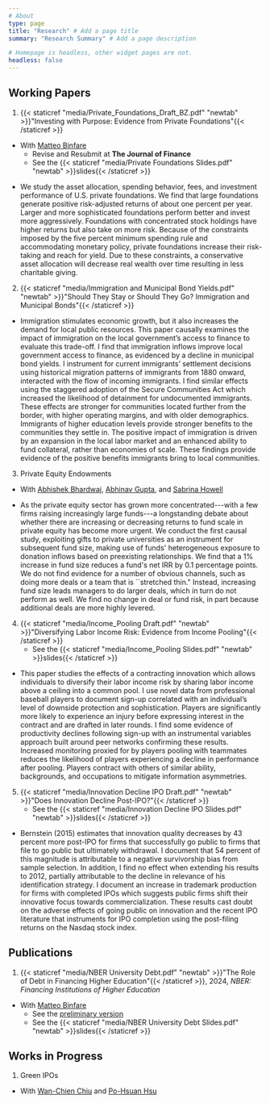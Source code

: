 ```yaml
---
# About
type: page
title: "Research" # Add a page title
summary: "Research Summary" # Add a page description

# Homepage is headless, other widget pages are not.
headless: false
---
```


## __Working Papers__

1. {{< staticref "media/Private_Foundations_Draft_BZ.pdf" "newtab" >}}"Investing with Purpose: Evidence from Private Foundations"{{< /staticref >}}
* With [Matteo Binfare](https://sites.google.com/site/matteobinfare/)
    + Revise and Resubmit at __The Journal of Finance__
    + See the {{< staticref "media/Private Foundations Slides.pdf" "newtab" >}}slides{{< /staticref >}}
+ We study the asset allocation, spending behavior, fees, and investment performance of U.S. private foundations. We find that large foundations generate positive risk-adjusted returns of about one percent per year. Larger and more sophisticated foundations perform better and invest more aggressively. Foundations with concentrated stock holdings have higher returns but also take on more risk. Because of the constraints imposed by the five percent minimum spending rule and accommodating monetary policy, private foundations increase their risk-taking and reach for yield. Due to these constraints, a conservative asset allocation will decrease real wealth over time resulting in less charitable giving.

2. {{< staticref "media/Immigration and Municipal Bond Yields.pdf" "newtab" >}}"Should They Stay or Should They Go? Immigration and Municipal Bonds"{{< /staticref >}} 
+ Immigration stimulates economic growth, but it also increases the demand for local public resources. This paper causally examines the impact of immigration on the local government’s access to finance to evaluate this trade-off. I find that immigration inflows improve local government access to finance, as evidenced by a decline in municipal bond yields. I instrument for current immigrants’ settlement decisions using historical migration patterns of immigrants from 1880 onward, interacted with the flow of incoming immigrants. I find similar effects using the staggered adoption of the Secure Communities Act which increased the likelihood of detainment for undocumented immigrants. These effects are stronger for communities located further from the border, with higher operating margins, and with older demographics. Immigrants of higher education levels provide stronger benefits to the communities they settle in. The positive impact of immigration is driven by an expansion in the local labor market and an enhanced ability to fund collateral, rather than economies of scale. These findings provide evidence of the positive benefits immigrants bring to local communities.

3. Private Equity Endowments
* With [Abhishek Bhardwaj](https://www.abhishek-bhardwaj.com/), [Abhinav Gupta](https://www.kenan-flagler.unc.edu/faculty/directory/abhinav-gupta/), and [Sabrina Howell](https://www.stern.nyu.edu/faculty/bio/sabrina-howell)
+ As the private equity sector has grown more concentrated---with a few firms raising increasingly large funds---a longstanding debate about whether there are increasing or decreasing returns to fund scale in private equity has become more urgent. We conduct the first causal study, exploiting gifts to private universities as an instrument for subsequent fund size, making use of funds' heterogeneous exposure to donation inflows based on preexisting relationships. We find that a 1\% increase in fund size reduces a fund's net IRR by 0.1 percentage points. We do not find evidence for a number of obvious channels, such as doing more deals or a team that is ``stretched thin." Instead, increasing fund size leads managers to do larger deals, which in turn do not perform as well. We find no change in deal or fund risk, in part because additional deals are more highly levered.

4. {{< staticref "media/Income_Pooling Draft.pdf" "newtab" >}}"Diversifying Labor Income Risk: Evidence from Income Pooling"{{< /staticref >}}
    + See the {{< staticref "media/Income_Pooling Slides.pdf" "newtab" >}}slides{{< /staticref >}}
+ This paper studies the effects of a contracting innovation which allows individuals to diversify
their labor income risk by sharing labor income above a ceiling into a common pool. I use novel
data from professional baseball players to document sign-up correlated with an individual’s level
of downside protection and sophistication. Players are significantly more likely to experience an
injury before expressing interest in the contract and are drafted in later rounds. I find some
evidence of productivity declines following sign-up with an instrumental variables approach built
around peer networks confirming these results. Increased monitoring proxied for by players pooling with teammates reduces the likelihood of players experiencing a decline in performance after
pooling. Players contract with others of similar ability, backgrounds, and occupations to mitigate
information asymmetries.

    
5. {{< staticref "media/Innovation Decline IPO Draft.pdf" "newtab" >}}"Does Innovation Decline Post-IPO?"{{< /staticref >}}
    + See the {{< staticref "media/Innovation Decline IPO Slides.pdf" "newtab" >}}slides{{< /staticref >}}
+ Bernstein (2015) estimates that innovation quality decreases by 43 percent more post-IPO for firms that successfully go public to firms that file to     go public but ultimately withdrawal. I document that 54 percent of this magnitude is attributable to a negative survivorship bias from sample           selection. In addition, I find no effect when extending his results to 2012, partially attributable to the decline in relevance of his identification     strategy. I document an increase in trademark production for firms with completed IPOs which suggests public firms shift their innovative focus         towards commercialization. These results cast doubt on the adverse effects of going public on
    innovation and the recent IPO literature that instruments for IPO completion using
    the post-filing returns on the Nasdaq stock index.
    
## __Publications__
1. {{< staticref "media/NBER University Debt.pdf" "newtab" >}}"The Role of Debt in Financing Higher Education"{{< /staticref >}}, 2024, _NBER: Financing Institutions of Higher Education_
* With [Matteo Binfare](https://sites.google.com/site/matteobinfare/)
    + See the [preliminary version](https://www.nber.org/books-and-chapters/financing-institutions-higher-education/role-debt-financing-higher-education)
    + See the {{< staticref "media/NBER University Debt Slides.pdf" "newtab" >}}slides{{< /staticref >}}

## __Works in Progress__
1. Green IPOs
*  With [Wan-Chien Chiu](https://sites.google.com/site/wanchienchiu?pli=1) and [Po-Hsuan Hsu](http://oir.ctm.nthu.edu.tw/p/16-1487-164292.php)
 